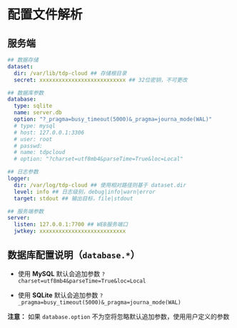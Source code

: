 # 配置文件解析

## 服务端

```yaml
## 数据存储
dataset:
  dir: /var/lib/tdp-cloud ## 存储根目录
  secret: xxxxxxxxxxxxxxxxxxxxxxxxxxx ## 32位密钥，不可更改

## 数据库参数
database:
  type: sqlite
  name: server.db
  option: "?_pragma=busy_timeout(5000)&_pragma=journa_mode(WAL)"
  # type: mysql
  # host: 127.0.0.1:3306
  # user: root
  # passwd:
  # name: tdpcloud
  # option: "?charset=utf8mb4&parseTime=True&loc=Local"

## 日志参数
logger:
  dir: /var/log/tdp-cloud ## 使用相对路径则基于 dataset.dir
  level: info ## 日志级别，debug|info|warn|error
  target: stdout ## 输出目标，file|stdout

## 服务端参数
server:
  listen: 127.0.0.1:7700 ## WEB服务端口
  jwtkey: xxxxxxxxxxxxxxxxxxxxxxxxxxx
```

## 数据库配置说明（`database.*`）

- 使用 **MySQL**  默认会追加参数 `?charset=utf8mb4&parseTime=True&loc=Local`

- 使用 **SQLite** 默认会追加参数 `?_pragma=busy_timeout(5000)&_pragma=journa_mode(WAL)`

**注意：** 如果 `database.option` 不为空将忽略默认追加参数，使用用户定义的参数
